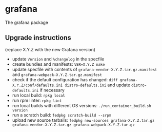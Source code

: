 # grafana
The grafana package

## Upgrade instructions
(replace X.Y.Z with the new Grafana version)

* update `Version` and `%changelog` in the specfile
* create bundles and manifests: `VER=X.Y.Z make`
* update specfile with contents of `grafana-vendor-X.Y.Z.tar.gz.manifest` and `grafana-webpack-X.Y.Z.tar.gz.manifest`
* check if the default configuration has changed: `diff grafana-X.Y.Z/conf/defaults.ini distro-defaults.ini` and update `distro-defaults.ini` if necessary
* run local build: `rpkg local`
* run rpm linter: `rpkg lint`
* run local builds with different OS versions: `./run_container_build.sh version`
* run a scratch build: `fedpkg scratch-build --srpm`
* upload new source tarballs: `fedpkg new-sources grafana-X.Y.Z.tar.gz grafana-vendor-X.Y.Z.tar.gz grafana-webpack-X.Y.Z.tar.gz`
